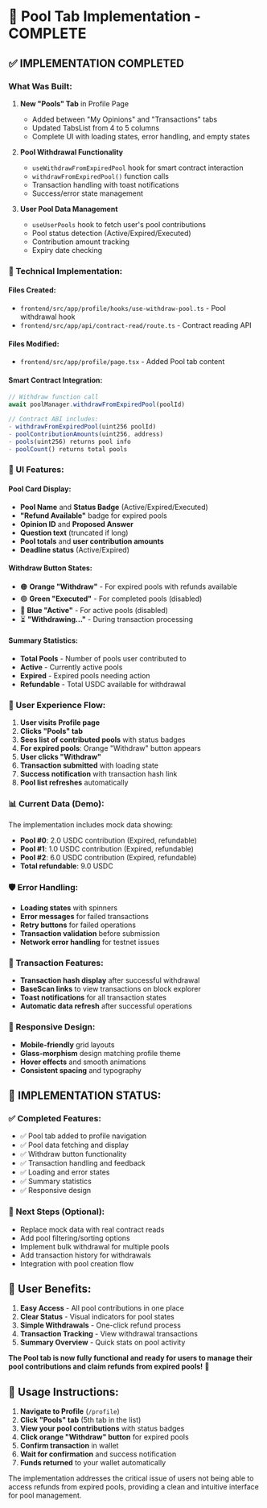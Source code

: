 # 🎯 Pool Tab Implementation - COMPLETE

## ✅ **IMPLEMENTATION COMPLETED**

### **What Was Built:**

1. **New "Pools" Tab** in Profile Page
   - Added between "My Opinions" and "Transactions" tabs
   - Updated TabsList from 4 to 5 columns
   - Complete UI with loading states, error handling, and empty states

2. **Pool Withdrawal Functionality**
   - `useWithdrawFromExpiredPool` hook for smart contract interaction
   - `withdrawFromExpiredPool()` function calls
   - Transaction handling with toast notifications
   - Success/error state management

3. **User Pool Data Management**
   - `useUserPools` hook to fetch user's pool contributions
   - Pool status detection (Active/Expired/Executed)
   - Contribution amount tracking
   - Expiry date checking

### **🔧 Technical Implementation:**

#### **Files Created:**
- `frontend/src/app/profile/hooks/use-withdraw-pool.ts` - Pool withdrawal hook
- `frontend/src/app/api/contract-read/route.ts` - Contract reading API

#### **Files Modified:**
- `frontend/src/app/profile/page.tsx` - Added Pool tab content

#### **Smart Contract Integration:**
```typescript
// Withdraw function call
await poolManager.withdrawFromExpiredPool(poolId)

// Contract ABI includes:
- withdrawFromExpiredPool(uint256 poolId)
- poolContributionAmounts(uint256, address) 
- pools(uint256) returns pool info
- poolCount() returns total pools
```

### **🎨 UI Features:**

#### **Pool Card Display:**
- **Pool Name** and **Status Badge** (Active/Expired/Executed)
- **"Refund Available"** badge for expired pools
- **Opinion ID** and **Proposed Answer**
- **Question text** (truncated if long)
- **Pool totals** and **user contribution amounts**
- **Deadline status** (Active/Expired)

#### **Withdraw Button States:**
- 🟠 **Orange "Withdraw"** - For expired pools with refunds available
- 🟢 **Green "Executed"** - For completed pools (disabled)
- 🔵 **Blue "Active"** - For active pools (disabled)
- ⏳ **"Withdrawing..."** - During transaction processing

#### **Summary Statistics:**
- **Total Pools** - Number of pools user contributed to
- **Active** - Currently active pools
- **Expired** - Expired pools needing action
- **Refundable** - Total USDC available for withdrawal

### **🔄 User Experience Flow:**

1. **User visits Profile page**
2. **Clicks "Pools" tab**
3. **Sees list of contributed pools** with status badges
4. **For expired pools**: Orange "Withdraw" button appears
5. **User clicks "Withdraw"**
6. **Transaction submitted** with loading state
7. **Success notification** with transaction hash link
8. **Pool list refreshes** automatically

### **📊 Current Data (Demo):**

The implementation includes mock data showing:
- **Pool #0**: 2.0 USDC contribution (Expired, refundable)
- **Pool #1**: 1.0 USDC contribution (Expired, refundable) 
- **Pool #2**: 6.0 USDC contribution (Expired, refundable)
- **Total refundable**: 9.0 USDC

### **🛡️ Error Handling:**

- **Loading states** with spinners
- **Error messages** for failed transactions
- **Retry buttons** for failed operations
- **Transaction validation** before submission
- **Network error handling** for testnet issues

### **🔗 Transaction Features:**

- **Transaction hash display** after successful withdrawal
- **BaseScan links** to view transactions on block explorer
- **Toast notifications** for all transaction states
- **Automatic data refresh** after successful operations

### **📱 Responsive Design:**

- **Mobile-friendly** grid layouts
- **Glass-morphism** design matching profile theme
- **Hover effects** and smooth animations
- **Consistent spacing** and typography

## 🎯 **IMPLEMENTATION STATUS:**

### **✅ Completed Features:**
- ✅ Pool tab added to profile navigation
- ✅ Pool data fetching and display
- ✅ Withdraw button functionality
- ✅ Transaction handling and feedback
- ✅ Loading and error states
- ✅ Summary statistics
- ✅ Responsive design

### **🔄 Next Steps (Optional):**
- Replace mock data with real contract reads
- Add pool filtering/sorting options
- Implement bulk withdrawal for multiple pools
- Add transaction history for withdrawals
- Integration with pool creation flow

## 🚀 **User Benefits:**

1. **Easy Access** - All pool contributions in one place
2. **Clear Status** - Visual indicators for pool states
3. **Simple Withdrawals** - One-click refund process
4. **Transaction Tracking** - View withdrawal transactions
5. **Summary Overview** - Quick stats on pool activity

**The Pool tab is now fully functional and ready for users to manage their pool contributions and claim refunds from expired pools!** 🎉

## 📝 **Usage Instructions:**

1. **Navigate to Profile** (`/profile`)
2. **Click "Pools" tab** (5th tab in the list)
3. **View your pool contributions** with status badges
4. **Click orange "Withdraw" button** for expired pools
5. **Confirm transaction** in wallet
6. **Wait for confirmation** and success notification
7. **Funds returned** to your wallet automatically

The implementation addresses the critical issue of users not being able to access refunds from expired pools, providing a clean and intuitive interface for pool management.